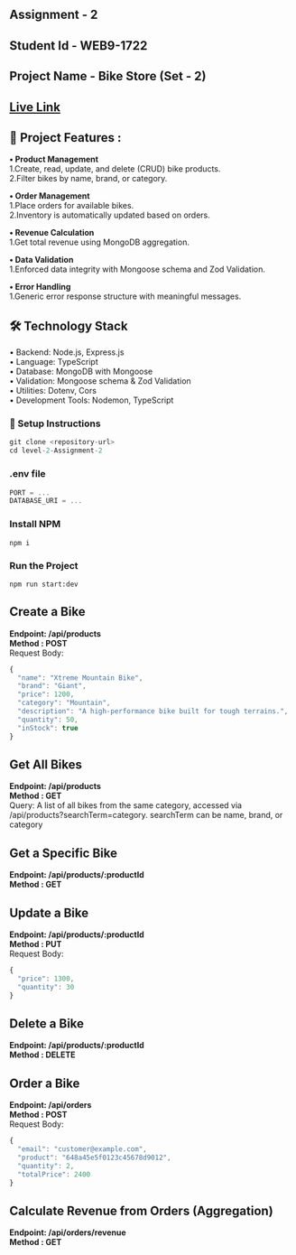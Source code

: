 ## Assignment - 2

## Student Id - WEB9-1722

## Project Name - Bike Store (Set - 2)

## [Live Link](https://assignment-2-gray-sigma.vercel.app/)

## 🚀 Project Features :

**• Product Management** </br>
1.Create, read, update, and delete (CRUD) bike products.</br>
2.Filter bikes by name, brand, or category.</br>

**• Order Management** </br>
1.Place orders for available bikes.</br>
2.Inventory is automatically updated based on orders.</br>

**• Revenue Calculation** </br>
1.Get total revenue using MongoDB aggregation.</br>

**• Data Validation** </br>
1.Enforced data integrity with Mongoose schema and Zod Validation.</br>

**• Error Handling**</br>
1.Generic error response structure with meaningful messages.</br>

## 🛠️ Technology Stack

• Backend: Node.js, Express.js</br>
• Language: TypeScript</br>
• Database: MongoDB with Mongoose</br>
• Validation: Mongoose schema & Zod Validation</br>
• Utilities: Dotenv, Cors</br>
• Development Tools: Nodemon, TypeScript</br>

### 🧰 Setup Instructions

```js
git clone <repository-url>
cd level-2-Assignment-2
```

### .env file

```js
PORT = ...
DATABASE_URI = ...
```

### Install NPM

```shell
npm i
```

### Run the Project

```shell
npm run start:dev
```

## Create a Bike

**Endpoint: /api/products**</br>
**Method : POST**</br>
Request Body:

```js
{
  "name": "Xtreme Mountain Bike",
  "brand": "Giant",
  "price": 1200,
  "category": "Mountain",
  "description": "A high-performance bike built for tough terrains.",
  "quantity": 50,
  "inStock": true
}
```

## Get All Bikes

**Endpoint: /api/products**</br>
**Method : GET**</br>
Query: A list of all bikes from the same category, accessed via /api/products?searchTerm=category. searchTerm can be name, brand, or category

## Get a Specific Bike

**Endpoint: /api/products/:productId**</br>
**Method : GET**</br>

## Update a Bike

**Endpoint: /api/products/:productId**</br>
**Method : PUT**</br>
Request Body:
```js
{
  "price": 1300,
  "quantity": 30
}
```

## Delete a Bike

**Endpoint: /api/products/:productId**</br>
**Method : DELETE**</br>

## Order a Bike

**Endpoint: /api/orders**</br>
**Method : POST**</br>
Request Body:
```js
{
  "email": "customer@example.com",
  "product": "648a45e5f0123c45678d9012",
  "quantity": 2,
  "totalPrice": 2400
}
```

## Calculate Revenue from Orders (Aggregation)

**Endpoint: /api/orders/revenue**</br>
**Method : GET**</br>
